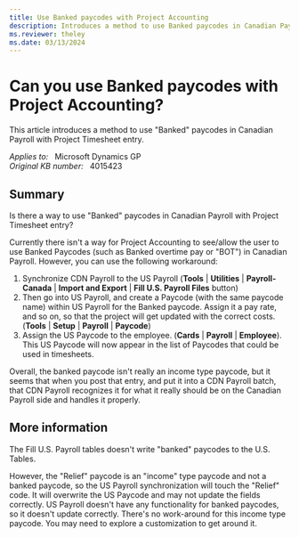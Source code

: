 ```yaml
---
title: Use Banked paycodes with Project Accounting
description: Introduces a method to use Banked paycodes in Canadian Payroll with Project Timesheet entry.
ms.reviewer: theley
ms.date: 03/13/2024
---
```

# Can you use Banked paycodes with Project Accounting?

This article introduces a method to use "Banked" paycodes in Canadian Payroll with Project Timesheet entry.

_Applies to:_ &nbsp; Microsoft Dynamics GP  
_Original KB number:_ &nbsp; 4015423

## Summary

Is there a way to use "Banked" paycodes in Canadian Payroll with Project Timesheet entry?

Currently there isn't a way for Project Accounting to see/allow the user to use Banked Paycodes (such as Banked overtime pay or "BOT") in Canadian Payroll. However, you can use the following workaround:

1. Synchronize CDN Payroll to the US Payroll (**Tools** | **Utilities** | **Payroll-Canada** | **Import and Export** | **Fill U.S. Payroll Files** button)
2. Then go into US Payroll, and create a Paycode (with the same paycode name) within US Payroll for the Banked paycode. Assign it a pay rate, and so on, so that the project will get updated with the correct costs.  (**Tools** | **Setup** | **Payroll** | **Paycode**)
3. Assign the US Paycode to the employee. (**Cards** | **Payroll** | **Employee**). This US Paycode will now appear in the list of Paycodes that could be used in timesheets.

Overall, the banked paycode isn't really an income type paycode, but it seems that when you post that entry, and put it into a CDN Payroll batch, that CDN Payroll recognizes it for what it really should be on the Canadian Payroll side and handles it properly.

## More information

The Fill U.S. Payroll tables doesn't write "banked" paycodes to the U.S. Tables.

However, the "Relief" paycode is an "income" type paycode and not a banked paycode, so the US Payroll synchronization will touch the "Relief" code. It will overwrite the US Paycode and may not update the fields correctly. US Payroll doesn't have any functionality for banked paycodes, so it doesn't update correctly. There's no work-around for this income type paycode. You may need to explore a customization to get around it.
